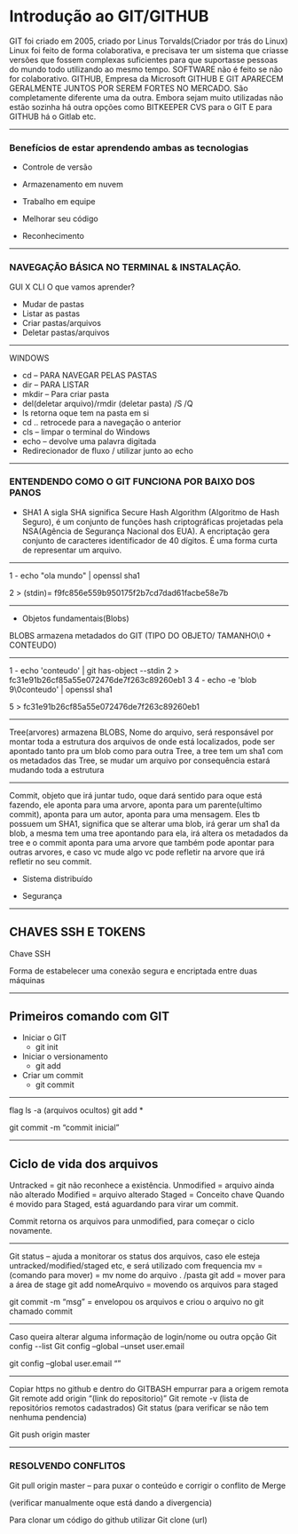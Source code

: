 # Introdução ao GIT/GITHUB	
GIT foi criado em 2005, criado por Linus Torvalds(Criador por trás do Linux)
Linux foi feito de forma colaborativa, e precisava ter um sistema que criasse versões que fossem complexas suficientes para que suportasse pessoas do mundo todo utilizando ao mesmo tempo.
SOFTWARE não é feito se não for colaborativo.
GITHUB, Empresa da Microsoft 
GITHUB E GIT APARECEM GERALMENTE JUNTOS POR SEREM FORTES NO MERCADO.
São completamente diferente uma da outra.
Embora sejam muito utilizadas não estão sozinha há outra opções como
BITKEEPER CVS para o GIT
E para GITHUB há o Gitlab etc.

-------------

### Benefícios de estar aprendendo ambas as tecnologias

- Controle de versão

- Armazenamento em nuvem

- Trabalho em equipe

- Melhorar seu código

- Reconhecimento

----------------

### NAVEGAÇÃO BÁSICA NO TERMINAL & INSTALAÇÃO.

GUI X CLI
O que vamos aprender?
- Mudar de pastas
- Listar as pastas
- Criar pastas/arquivos
- Deletar pastas/arquivos

---------------

WINDOWS 

- cd – PARA NAVEGAR PELAS PASTAS
- dir – PARA LISTAR
- mkdir – Para criar pasta 
- del(deletar arquivo)/rmdir (deletar pasta)  /S /Q
- ls retorna oque tem na pasta em si
- cd .. retrocede para a navegação o anterior
- cls – limpar o terminal do Windows 
- echo – devolve uma palavra digitada
- Redirecionador de fluxo / utilizar junto ao echo
------------------------------------------------------
### ENTENDENDO COMO O GIT FUNCIONA POR BAIXO DOS PANOS

- SHA1
  A sigla SHA significa Secure Hash Algorithm (Algoritmo de Hash Seguro), é um conjunto de funções hash criptográficas projetadas pela NSA(Agência de Segurança Nacional dos EUA).
  A encriptação gera conjunto de caracteres identificador de 40 dígitos. É uma forma curta de representar um arquivo.

------------------------

1 - echo "ola mundo" | openssl sha1

2 > (stdin)= f9fc856e559b950175f2b7cd7dad61facbe58e7b

---------------------------

- Objetos fundamentais(Blobs)

BLOBS armazena metadados do GIT (TIPO DO OBJETO/ TAMANHO\0 + CONTEUDO)

-------------------------

1 - echo 'conteudo' | git has-object --stdin
2 > fc31e91b26cf85a55e072476de7f263c89260eb1
3 
4 - echo -e 'blob 9\0conteudo' | openssl sha1

5 > fc31e91b26cf85a55e072476de7f263c89260eb1

--------------------------

Tree(arvores) armazena BLOBS, Nome do arquivo, será responsável por montar toda a estrutura dos arquivos de onde está localizados, pode ser apontado tanto pra um blob como para outra Tree, a tree tem um sha1 com os metadados das Tree, se mudar um arquivo por consequência estará mudando toda a estrutura

-------------------------

Commit, objeto que irá juntar tudo, oque dará sentido para oque está fazendo, ele aponta para uma arvore, aponta para um parente(ultimo commit), aponta para um autor, aponta para uma mensagem.
Eles tb possuem um SHA1, significa que se alterar uma blob, irá gerar um sha1 da blob, a mesma tem uma tree apontando para ela, irá altera os metadados da tree e o commit aponta para uma arvore que também pode apontar para outras arvores, e caso vc mude algo vc pode refletir na arvore que irá refletir no seu commit.

- Sistema distribuído

- Segurança

------------------

## CHAVES SSH E TOKENS

Chave SSH

Forma de estabelecer uma conexão segura e encriptada entre duas máquinas

------------------

## Primeiros comando com GIT

- Iniciar o GIT
  - git init
- Iniciar o versionamento
  - git add
- Criar um commit
  - git commit

------------------------------

flag ls -a (arquivos ocultos)
git add * 

git commit -m “commit inicial”

----------------------

## Ciclo de vida dos arquivos

Untracked = git não reconhece a existência.
Unmodified = arquivo ainda não alterado
Modified = arquivo alterado
Staged = Conceito chave 
Quando é movido para Staged, está aguardando para virar um commit.

Commit retorna os arquivos para unmodified, para começar o ciclo novamente.

-----------------------------

Git status – ajuda a monitorar os status dos arquivos, caso ele esteja untracked/modified/staged etc, e será utilizado com frequencia
mv = (comando para mover) = mv nome do arquivo . /pasta
git add = mover para a área de stage
git add nomeArquivo = movendo os arquivos para staged

git commit -m “msg” = envelopou os arquivos e criou o arquivo no git chamado commit

--------------------------

Caso queira alterar alguma informação de login/nome ou outra opção 
Git config --list
Git config –global –unset user.email

git config –global user.email “”

---------------------------

Copiar https no github e dentro do GITBASH empurrar para a origem remota
Git remote add origin “(link do repositorio)”
Git remote -v (lista de repositórios remotos cadastrados)
Git status (para verificar se não tem nenhuma pendencia) 

Git push origin master

----------------------

### RESOLVENDO CONFLITOS
Git pull origin master – para puxar o conteúdo e corrigir o conflito de Merge

(verificar manualmente oque está dando a divergencia)

Para clonar um código do github utilizar
Git clone (url)
